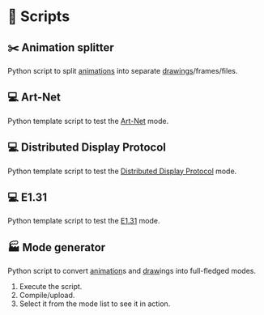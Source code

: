 # 📜 Scripts

## ✂️ Animation splitter

Python script to split [animations](https://github.com/VIPnytt/Frekvens/wiki/Modes#-animation) into separate [drawings](https://github.com/VIPnytt/Frekvens/wiki/Modes#-draw)/frames/files.

## 💻 Art-Net

Python template script to test the [Art-Net](https://github.com/VIPnytt/Frekvens/wiki/Modes#art-net) mode.

## 💻 Distributed Display Protocol

Python template script to test the [Distributed Display Protocol](https://github.com/VIPnytt/Frekvens/wiki/Modes#-distributed-display-protocol) mode.

## 💻 E1.31

Python template script to test the [E1.31](https://github.com/VIPnytt/Frekvens/wiki/Modes#-e131) mode.

## 🏭 Mode generator

Python script to convert [animation](https://github.com/VIPnytt/Frekvens/wiki/Modes#-animation)s and [draw](https://github.com/VIPnytt/Frekvens/wiki/Modes#-draw)ings into full-fledged modes.

1. Execute the script.
2. Compile/upload.
3. Select it from the mode list to see it in action.
